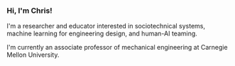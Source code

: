 ### Hi, I'm Chris!

I'm a researcher and educator interested in sociotechnical systems, machine learning for engineering design, and human-AI teaming. 

I'm currently an associate professor of mechanical engineering at Carnegie Mellon University.

<!--
**cmccomb/cmccomb** is a ✨ _special_ ✨ repository because its `README.md` (this file) appears on your GitHub profile.

Here are some ideas to get you started:

- 🔭 I’m currently working on ...
- 🌱 I’m currently learning ...
- 👯 I’m looking to collaborate on ...
- 🤔 I’m looking for help with ...
- 💬 Ask me about ...
- 📫 How to reach me: ...
- 😄 Pronouns: ...
- ⚡ Fun fact: ...
-->
